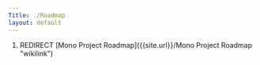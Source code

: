 ```yaml
---
Title: ./Roadmap
layout: default
---
```


1.  REDIRECT [Mono Project Roadmap]({{site.url}}/Mono Project Roadmap "wikilink")
